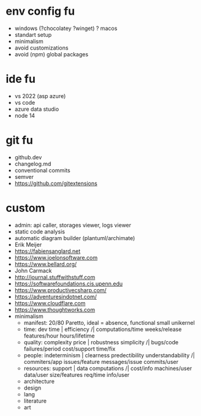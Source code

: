 # env config fu
* windows (?chocolatey ?winget) ? macos
* standart setup
* minimalism
* avoid customizations
* avoid (npm) global packages

# ide fu
* vs 2022 (asp azure) 
* vs code
* azure data studio
* node 14

# git fu
* github.dev
* changelog.md
* conventional commits
* semver
* https://github.com/gitextensions 

# custom
* admin: api caller, storages viewer, logs viewer
* static code analysis
* automatic diagram builder (plantuml/archimate)
* Erik Meijer
* https://fabiensanglard.net
* https://www.joelonsoftware.com
* https://www.bellard.org/
* John Carmack
* http://journal.stuffwithstuff.com
* https://softwarefoundations.cis.upenn.edu
* https://www.productivecsharp.com/
* https://adventuresindotnet.com/
* https://www.cloudflare.com
* https://www.thoughtworks.com
* minimalism
  * manifest: 20/80 Paretto, ideal = absence, functional small unikernel
  * time: dev time \| efficiency /| computations/time weeks/release features/hour hours/lifetime
  * quality: complexity price \| robustness simplicity /| bugs/code failures/period cost/support time/fix
  * people: indeterminism \| clearness predectibility understandability /| commiters/app issues/feature messages/issue commits/user
  * resources: support \| data computations /| cost/info machines/user data/user size/features req/time info/user
  * architecture
  * design
  * lang
  * literature
  * art
